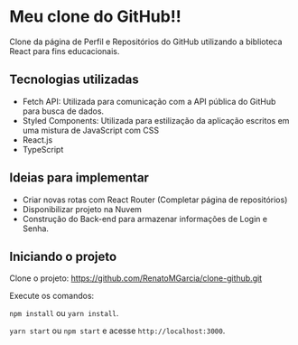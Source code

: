 # Meu clone do GitHub!!

Clone da página de Perfil e Repositórios do GitHub utilizando a biblioteca React para fins educacionais.

## Tecnologias utilizadas

+ Fetch API: Utilizada para comunicação com a API pública do GitHub para busca de dados.
+ Styled Components: Utilizada para estilização da aplicação escritos em uma mistura de JavaScript com CSS
+ React.js
+ TypeScript

## Ideias para implementar

+ Criar novas rotas com React Router (Completar página de repositórios)
+ Disponibilizar projeto na Nuvem
+ Construção do Back-end para armazenar informações de Login e Senha.

## Iniciando o projeto

Clone o projeto: https://github.com/RenatoMGarcia/clone-github.git

Execute os comandos:

`npm install` ou `yarn install`.<br />

`yarn start` ou `npm start` e acesse `http://localhost:3000`.<br />
